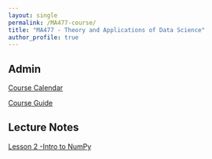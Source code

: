 ```yaml
---
layout: single
permalink: /MA477-course/
title: "MA477 - Theory and Applications of Data Science"
author_profile: true
---
```


<h2>Admin</h2>
<a href="https://github.com/vbucaj/lecture-notes/blob/master/MA477%20-%20Theory%20and%20Applications%20of%20Data%20Science/MA477-AY20-2%20Calendar.pdf" target="_blank" >Course Calendar</a>

<a href="https://github.com/vbucaj/lecture-notes/blob/master/MA477%20-%20Theory%20and%20Applications%20of%20Data%20Science/MA477-%20Intro%20to%20Machine%20Learning%20with%20Python_Syllabus.pdf" target="_blank">Course Guide</a>




<h2>Lecture Notes</h2>
<a href="https://github.com/vbucaj/lecture-notes/blob/master/MA477%20-%20Theory%20and%20Applications%20of%20Data%20Science/Lesson%202%20--%20Intro%20to%20Numpy.md" target="_blank">Lesson 2 -Intro to NumPy</a>
